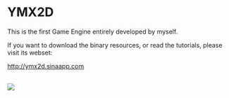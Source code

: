 YMX2D
=====

<p>This is the first Game Engine entirely developed by myself.</p>

<p>If you want to download the binary resources, or read the tutorials, please visit its webset:

<a href="http://ymx2d.sinaapp.com/" target="_blank"/>http://ymx2d.sinaapp.com</a>

</p>

<br/>

<img src="http://ww1.sinaimg.cn/mw690/7d29c2abgw1efazii5wqzj20sp0mstd0.jpg"/>


